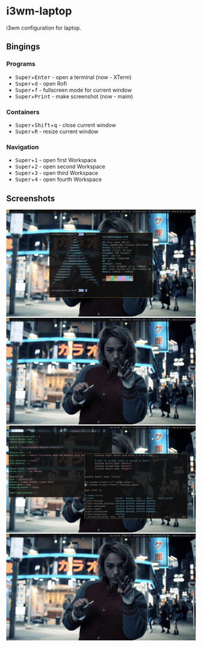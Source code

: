 # i3wm-laptop

i3wm configuration for laptop.

## Bingings

### Programs

* <kbd>Super</kbd>+<kbd>Enter</kbd> - open a terminal (now - XTerm)
* <kbd>Super</kbd>+<kbd>d</kbd> - open Rofi
* <kbd>Super</kbd>+<kbd>f</kbd> - fullscreen mode for current window
* <kbd>Super</kbd>+<kbd>Print</kbd> - make screenshot (now - maim)

### Containers

* <kbd>Super</kbd>+<kbd>Shift</kbd>+<kbd>q</kbd> - close current window
* <kbd>Super</kbd>+<kbd>R</kbd> - resize current window

### Navigation

* <kbd>Super</kbd>+<kbd>1</kbd> - open first Workspace
* <kbd>Super</kbd>+<kbd>2</kbd> - open second Workspace
* <kbd>Super</kbd>+<kbd>3</kbd> - open third Workspace
* <kbd>Super</kbd>+<kbd>4</kbd> - open fourth Workspace

## Screenshots

![screenshot_01](screenshots/screenshot_01.png)
![screenshot_02](screenshots/screenshot_02.png)
![screenshot_03](screenshots/screenshot_03.png)
![screenshot_04](screenshots/screenshot_04.png)

